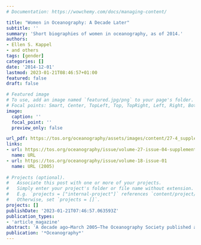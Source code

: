 ```yaml
---
# Documentation: https://wowchemy.com/docs/managing-content/

title: "Women in Oceanography: A Decade Later"
subtitle: ''
summary: 'Short biographies of women in oceanography, as of 2014.'
authors:
- Ellen S. Kappel
- and others
tags: [gender]
categories: []
date: '2014-12-01'
lastmod: 2023-01-21T08:46:57+01:00
featured: false
draft: false

# Featured image
# To use, add an image named `featured.jpg/png` to your page's folder.
# Focal points: Smart, Center, TopLeft, Top, TopRight, Left, Right, BottomLeft, Bottom, BottomRight.
image:
  caption: ''
  focal_point: ''
  preview_only: false

url_pdf: https://tos.org/oceanography/assets/images/content/27-4_supplement.pdf
links:
- url: https://tos.org/oceanography/issue/volume-27-issue-04-supplement
  name: URL
- url: https://tos.org/oceanography/issue/volume-18-issue-01
  name: URL (2005)
  
# Projects (optional).
#   Associate this post with one or more of your projects.
#   Simply enter your project's folder or file name without extension.
#   E.g. `projects = ["internal-project"]` references `content/project/deep-learning/index.md`.
#   Otherwise, set `projects = []`.
projects: []
publishDate: '2023-01-21T07:46:57.063593Z'
publication_types:
- 'article_magazine'
abstract: 'A decade ago—March 2005—The Oceanography Society published a special issue of Oceanography on "Women in Oceanography." The issue''s goal was to explore why men continued to vastly outnumber women at the higher levels of the field, even as the number of female graduate students grew steadily. We captured our story through statistical measures, longer narratives, articles describing some innovative US programs that were conceived to promote women and retain them in science, technology, engineering and mathematics (STEM) fields, and one-page autobiographical sketches written by women oceanographers. In stitching together this latest compendium, "Women in Oceanography: A Decade Later," the steering committee used the same tools to illuminate both the progress that has been made in addressing career barriers since the last volume was published and areas where further attention might still be needed.'
publication: '*Oceanography*'
---
```

